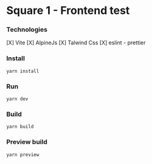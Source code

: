 # Square 1 - Frontend test

### Technologies

[X] Vite
[X] AlpineJs
[X] Talwind Css
[X] eslint - prettier

### Install
`yarn install`

### Run
`yarn dev`

### Build
`yarn build`

### Preview build
`yarn preview`
